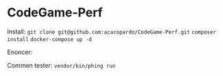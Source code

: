 # CodeGame-Perf

Install:
`git clone git@github.com:acacopardo/CodeGame-Perf.git`
`composer install`
`docker-compose up -d`

Enoncer:


Commen tester:
`vendor/bin/phing run`
